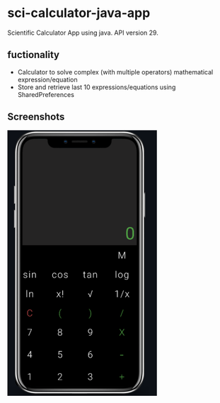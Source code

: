 # sci-calculator-java-app

Scientific Calculator App using java. API version 29.

## fuctionality
- Calculator to solve complex (with multiple operators) mathematical expression/equation
- Store and retrieve last 10 expressions/equations using SharedPreferences

## Screenshots

<img src="./app/src/main/res/drawable/calculator.png" height="600"  align="center" />


